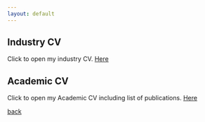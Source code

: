 ```yaml
---
layout: default
---
```


## Industry CV

Click to open my industry CV.
[Here](/pdf/CV_KRojas_up.pdf)

## Academic CV

Click to open my Academic CV including list of publications.
[Here](/pdf/cv.pdf)

[back](./)
